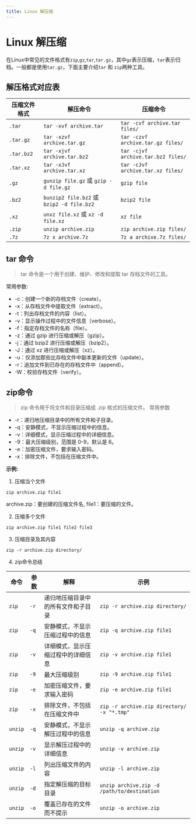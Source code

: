 ```yaml
---
title: Linux 解压缩
---
```

# Linux 解压缩
在Linux中常见的文件格式有`zip`,`gz`,`tar`,`tar.gz`，其中`gz`表示压缩，`tar`表示归档。一般都是使用`tar.gz`，下面主要介绍`tar` 和 `zip`两种工具。
## 解压格式对应表

| 压缩文件格式 | 解压命令                                    | 压缩命令                            |
|--------------|---------------------------------------------|-------------------------------------|
| `.tar`       | `tar -xvf archive.tar`                      | `tar -cvf archive.tar files/`       |
| `.tar.gz`    | `tar -xzvf archive.tar.gz`                  | `tar -czvf archive.tar.gz files/`   |
| `.tar.bz2`   | `tar -xjvf archive.tar.bz2`                 | `tar -cjvf archive.tar.bz2 files/`  |
| `.tar.xz`    | `tar -xJvf archive.tar.xz`                  | `tar -cJvf archive.tar.xz files/`   |
| `.gz`        | `gunzip file.gz` 或 `gzip -d file.gz`       | `gzip file`                        |
| `.bz2`       | `bunzip2 file.bz2` 或 `bzip2 -d file.bz2`   | `bzip2 file`                       |
| `.xz`        | `unxz file.xz` 或 `xz -d file.xz`           | `xz file`                          |
| `.zip`       | `unzip archive.zip`                         | `zip archive.zip files/`            |
| `.7z`        | `7z x archive.7z`                           | `7z a archive.7z files/`            |

## tar 命令
> tar 命令是一个用于创建、维护、修改和提取 tar 存档文件的工具。

常用参数:
* -c：创建一个新的存档文件（create）。
* -x：从存档文件中提取文件（extract）。
* -t：列出存档文件的内容（list）。
* -v：显示操作过程中的文件信息（verbose）。
* -f：指定存档文件的名称（file）。
* -z：通过 gzip 进行压缩或解压（gzip）。
* -j：通过 bzip2 进行压缩或解压（bzip2）。
* -J：通过 xz 进行压缩或解压（xz）。
* -u：仅添加那些比存档文件中副本更新的文件（update）。
* -r：追加文件到已存在的存档文件中（append）。
* -W：校验存档文件（verify）。

## zip命令
> zip 命令用于将文件和目录压缩成 .zip 格式的压缩文件。
常用参数
* -r：递归地压缩目录中的所有文件和子目录。
* -q：安静模式，不显示压缩过程中的信息。
* -v：详细模式，显示压缩过程中的详细信息。
* -9：最大压缩级别，范围是 0-9，默认是 6。
* -e：加密压缩文件，要求输入密码。
* -x：排除文件，不包括在压缩文件中。

**示例:**
1. 压缩当个文件
```shell
zip archive.zip file1
```
archive.zip：要创建的压缩文件名,  file1：要压缩的文件。

2. 压缩多个文件
```shell 
zip archive.zip file1 file2 file3
```

3. 压缩目录及其内容 
```shell
zip -r archive.zip directory/
```

4. zip命令总结

| 命令    | 参数  | 解释                                          | 示例                                           |
|---------|-------|-----------------------------------------------|------------------------------------------------|
| `zip`   | `-r`  | 递归地压缩目录中的所有文件和子目录            | `zip -r archive.zip directory/`                |
| `zip`   | `-q`  | 安静模式，不显示压缩过程中的信息              | `zip -q archive.zip file1`                     |
| `zip`   | `-v`  | 详细模式，显示压缩过程中的详细信息            | `zip -v archive.zip file1`                     |
| `zip`   | `-9`  | 最大压缩级别                                  | `zip -9 archive.zip file1`                     |
| `zip`   | `-e`  | 加密压缩文件，要求输入密码                    | `zip -e archive.zip file1`                     |
| `zip`   | `-x`  | 排除文件，不包括在压缩文件中                  | `zip -r archive.zip directory/ -x "*.tmp"`     |
| `unzip` | `-q`  | 安静模式，不显示解压过程中的信息              | `unzip -q archive.zip`                         |
| `unzip` | `-v`  | 显示解压过程中的详细信息                      | `unzip -v archive.zip`                         |
| `unzip` | `-l`  | 列出压缩文件的内容                            | `unzip -l archive.zip`                         |
| `unzip` | `-d`  | 指定解压缩的目标目录                          | `unzip archive.zip -d /path/to/destination`    |
| `unzip` | `-o`  | 覆盖已存在的文件而不提示                      | `unzip -o archive.zip`                         |
